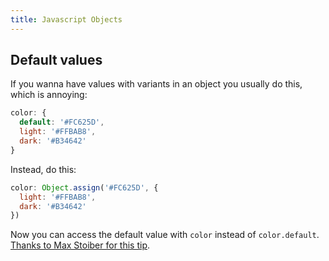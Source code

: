 ```yaml
---
title: Javascript Objects
---
```


## Default values

If you wanna have values with variants in an object you usually do this, which is annoying:

```jsx
color: {
  default: '#FC625D',
  light: '#FFBAB8',
  dark: '#B34642'
}
```

Instead, do this:

```js
color: Object.assign('#FC625D', {
  light: '#FFBAB8',
  dark: '#B34642'
})
```

Now you can access the default value with `color` instead of `color.default`. [Thanks to Max Stoiber for this tip](https://twitter.com/mxstbr/status/998975061636866048).
